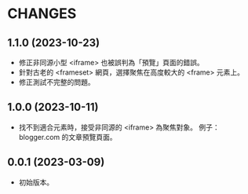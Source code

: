 CHANGES
=======

## 1.1.0 (2023-10-23)

* 修正非同源小型 &lt;iframe&gt; 也被誤判為「預覽」頁面的錯誤。
* 針對古老的 &lt;frameset&gt; 網頁，選擇聚焦在高度較大的 &lt;frame&gt; 元素上。
* 修正測試不完整的問題。

## 1.0.0 (2023-10-11)

* 找不到適合元素時，接受非同源的 &lt;iframe&gt; 為聚焦對象。
  例子：blogger.com 的文章預覽頁面。

## 0.0.1 (2023-03-09)

* 初始版本。
